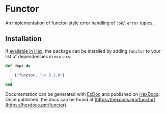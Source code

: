 # Functor

An implementation of functor-style error handling of `:ok`/`:error` tuples.

## Installation

If [available in Hex](https://hex.pm/docs/publish), the package can be installed
by adding `functor` to your list of dependencies in `mix.exs`:

```elixir
def deps do
  [
    {:functor, "~> 0.1.0"}
  ]
end
```

Documentation can be generated with [ExDoc](https://github.com/elixir-lang/ex_doc)
and published on [HexDocs](https://hexdocs.pm). Once published, the docs can
be found at [https://hexdocs.pm/functor](https://hexdocs.pm/functor).

